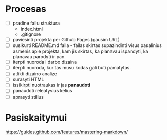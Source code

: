 # Procesas

- [ ] pradine failu struktura
    - index.html
    - .gitignore
- [ ] paviesinti projekta per Github Pages (gausim URL)
- [ ] susikurti README.md faila - failas skirtas supazindinti visus pasalinius asmenis apie projekta, kam jis skirtas, ka planavau ispandyti, ka planavau parodyti ir pan.
- [ ] iterpti nuoroda i darbo dizaina
- [ ] iterpti nuoroda, kur tas musu kodas gali buti pamatytas
- [ ] atlikti dizaino analize
- [ ] surasyti HTML
- [ ] issikirpti nuotraukas ir jas **panaudoti**
- [ ] panaudoti releatyvius kelius
- [ ] aprasyti stilius

# Pasiskaitymui

https://guides.github.com/features/mastering-markdown/
